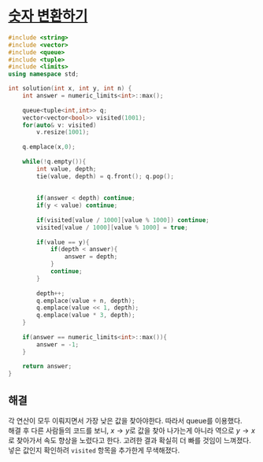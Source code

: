 # [숫자 변환하기](https://school.programmers.co.kr/learn/courses/30/lessons/154538)

```cpp
#include <string>
#include <vector>
#include <queue>
#include <tuple>
#include <limits>
using namespace std;

int solution(int x, int y, int n) {
    int answer = numeric_limits<int>::max();
    
    queue<tuple<int,int>> q;
    vector<vector<bool>> visited(1001);
    for(auto& v: visited)
        v.resize(1001);
    
    q.emplace(x,0);
    
    while(!q.empty()){
        int value, depth;
        tie(value, depth) = q.front(); q.pop();
        
        
        if(answer < depth) continue;
        if(y < value) continue;
        
        if(visited[value / 1000][value % 1000]) continue;
        visited[value / 1000][value % 1000] = true;
        
        if(value == y){
            if(depth < answer){
                answer = depth;
            }
            continue;
        }
        
        depth++;
        q.emplace(value + n, depth);
        q.emplace(value << 1, depth);
        q.emplace(value * 3, depth);
    }
    
    if(answer == numeric_limits<int>::max()){
        answer = -1;
    }
    
    return answer;
}
```

## 해결

각 연산이 모두 이뤄지면서 가장 낮은 값을 찾아야한다. 따라서 queue를 이용했다.  
해결 후 다른 사람들의 코드를 보니, $x\rightarrow y$로 값을 찾아 나가는게 아니라 역으로 $y\rightarrow x$로 찾아가서 속도 향상을 노렸다고 한다. 고려한 결과 확실히 더 빠를 것임이 느껴졌다.  
넣은 값인지 확인하려 `visited` 항목을 추가한게 무색해졌다.